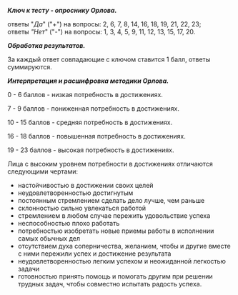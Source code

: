 ﻿**_Ключ к тесту - опроснику Орлова._**

ответы "_Да_" ("+") на вопросы: 2, 6, 7, 8, 14, 16, 18, 19, 21, 22, 23;  
ответы  _"Нет_" ("-") на вопросы: 1, 3, 4, 5, 9, 11, 12, 13, 15, 17, 20.

**_Обработка результатов._**

За каждый ответ совпадающие с ключом ставится 1 балл, ответы суммируются.

**_Интерпретация и расшифровка методики Орлова._**

0 - 6 баллов - низкая потребность в достижениях.

7 - 9 баллов - пониженная потребность в достижениях.

10 - 15 баллов - средняя потребность в достижениях.

16 - 18 баллов - повышенная потребность в достижениях.

19 - 23 баллов - высокая потребность в достижениях.

Лица с высоким уровнем потребности в достижениях отличаются следующими чертами:

   - настойчивостью в достижении своих целей
   - неудовлетворенностью достигнутым
  - постоянным стремлением сделать дело лучше, чем раньше
   - склонностью сильно увлекаться работой
  - стремлением в любом случае пережить удовольствие успеха
  - неспособностью плохо работать
  - потребностью изобретать новые приемы работы в исполнении самых обычных дел
   - отсутствием духа соперничества, желанием, чтобы и другие вместе с ними пережили успех и достижение результата
  - неудовлетворенностью легким успехом и неожиданной легкостью задачи
   - готовностью принять помощь и помогать другим при решении трудных задач, чтобы совместно испытать радость успеха.
